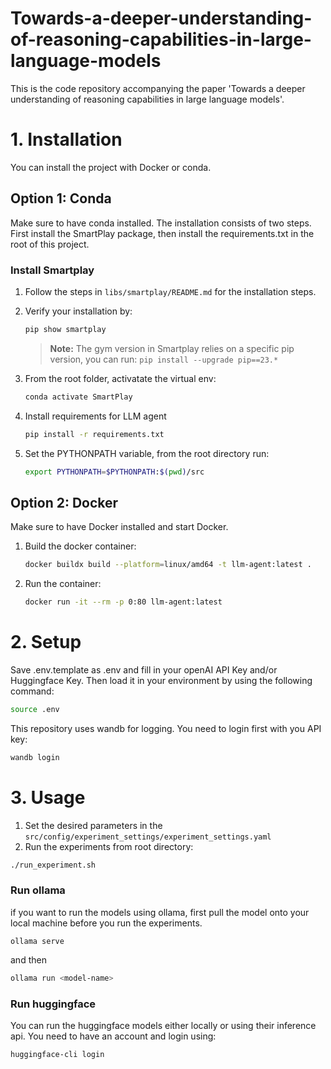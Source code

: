 # Towards-a-deeper-understanding-of-reasoning-capabilities-in-large-language-models

This is the code repository accompanying the paper 'Towards a deeper understanding of reasoning capabilities in large language models'.

# 1. Installation

You can install the project with Docker or conda.

## Option 1: Conda

Make sure to have conda installed. The installation consists of two steps. First install the SmartPlay package, then install the requirements.txt in the root of this project.

### **Install Smartplay**

1. Follow the steps in `libs/smartplay/README.md` for the installation steps.

2. Verify your installation by:

    ```bash
    pip show smartplay
    ```

    > **Note:**
    > The gym version in Smartplay relies on a specific pip version, you can run:
    > `pip install --upgrade pip==23.*`

3. From the root folder, activatate the virtual env:

    ```bash
    conda activate SmartPlay
    ```

4. Install requirements for LLM agent

    ```bash
    pip install -r requirements.txt
    ```

5. Set the PYTHONPATH variable, from the root directory run:

    ```bash
    export PYTHONPATH=$PYTHONPATH:$(pwd)/src
    ```

## Option 2: Docker

Make sure to have Docker installed and start Docker.

1. Build the docker container:

    ```bash
    docker buildx build --platform=linux/amd64 -t llm-agent:latest .
    ```

2. Run the container:

    ```bash
    docker run -it --rm -p 0:80 llm-agent:latest
    ```

# 2. Setup

Save .env.template as .env and fill in your openAI API Key and/or Huggingface Key. Then load it in your environment by using the following command:

```bash
source .env
```

This repository uses wandb for logging. You need to login first with you API key:

```bash
wandb login
```

# 3. Usage


1. Set the desired parameters in the `src/config/experiment_settings/experiment_settings.yaml`
2. Run the experiments from root directory:

```bash
./run_experiment.sh
```

### Run ollama

if you want to run the models using ollama, first pull the model onto your local machine before you run the experiments.

```
ollama serve
```

and then

```bash
ollama run <model-name>
```

### Run huggingface

You can run the huggingface models either locally or using their inference api. You need to have an account and login using:

```bash
huggingface-cli login
```
